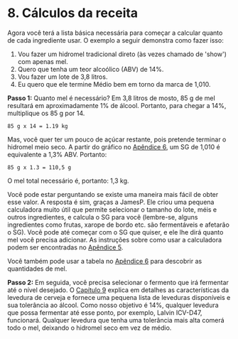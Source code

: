 # 8. Cálculos da receita

Agora você terá a lista básica necessária para começar a calcular quanto de cada ingrediente usar. O exemplo a seguir demonstra como fazer isso:

1. Vou fazer um hidromel tradicional direto (às vezes chamado de 'show') com apenas mel.
2. Quero que tenha um teor alcoólico (ABV) de 14%.
3. Vou fazer um lote de 3,8 litros.
4. Eu quero que ele termine Médio bem em torno da marca de 1,010.

**Passo 1:** Quanto mel é necessário? Em 3,8 litros de mosto, 85 g de mel resultará em aproximadamente 1% de álcool. Portanto, para chegar a 14%, multiplique os 85 g por 14.

`85 g x 14 = 1.19 kg`

Mas, você quer ter um pouco de açúcar restante, pois pretende terminar o hidromel meio seco. A partir do gráfico no [Apêndice 6](../appendix/6-abv-brix-sg-charts.md), um SG de 1,010 é equivalente a 1,3% ABV. Portanto:

`85 g x 1.3 = 110,5 g`

O mel total necessário é, portanto: 1,3 kg.

Você pode estar perguntando se existe uma maneira mais fácil de obter esse valor. A resposta é sim, graças a JamesP. Ele criou uma pequena calculadora muito útil que permite selecionar o tamanho do lote, méis e outros ingredientes, e calcula o SG para você (lembre-se, alguns ingredientes como frutas, xarope de bordo etc. são fermentáveis e afetarão o SG). Você pode até começar com o SG que quiser, e ele lhe dirá quanto mel você precisa adicionar. As instruções sobre como usar a calculadora podem ser encontradas no [Apêndice 5](../appendix/5-mead-calculator-instructions.md).

Você também pode usar a tabela no [Apêndice 6](../appendix/6-abv-brix-sg-charts.md) para descobrir as quantidades de mel.

**Passo 2:** Em seguida, você precisa selecionar o fermento que irá fermentar até o nível desejado. O [Capítulo 9](9-yeast.md) explica em detalhes as características da levedura de cerveja e fornece uma pequena lista de leveduras disponíveis e sua tolerância ao álcool. Como nosso objetivo é 14%, qualquer levedura que possa fermentar até esse ponto, por exemplo, Lalvin ICV-D47, funcionará. Qualquer levedura que tenha uma tolerância mais alta comerá todo o mel, deixando o hidromel seco em vez de médio.